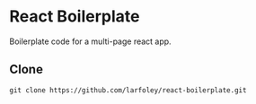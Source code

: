 # React Boilerplate
Boilerplate code for a multi-page react app.

## Clone
`git clone https://github.com/larfoley/react-boilerplate.git`
